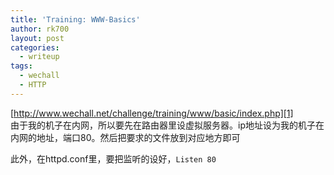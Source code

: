 ```yaml
---
title: 'Training: WWW-Basics'
author: rk700
layout: post
categories:
  - writeup
tags:
  - wechall
  - HTTP
---
```

[http://www.wechall.net/challenge/training/www/basic/index.php][1]  
由于我的机子在内网，所以要先在路由器里设虚拟服务器。ip地址设为我的机子在内网的地址，端口80。然后把要求的文件放到对应地方即可

此外，在httpd.conf里，要把监听的设好，`Listen 80`

 [1]: http://www.wechall.net/challenge/training/www/basic/index.php "http://www.wechall.net/challenge/training/www/basic/index.php"